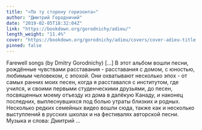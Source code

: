 ```yaml
---
title: "«По ту сторону горизонта»"
author: "Дмитрий Городничий"
date: "2019-02-05T18:32:04Z"
link: "https://bookdown.org/gorodnichy/adieu/"
length_weight: "11.4%"
cover: "https://bookdown.org/gorodnichy/adieu/covers/cover-adieu-title.jpg"
pinned: false
---
```


Farewell songs (by Dmitry Gorodnichy) [...] В этот альбом вошли песни, рождённые чувствами расставания - расставания с домом, с юностью, любимым человеком, с эпохой. Они охватывают несколько эпох - от самых ранних моих песен, когда я расставался с институтом, где учился, и своими первыми студенческими друзьями, до песен, посвященных моему отъезду из дома в далёкую Канаду, и наконец последних, выплеснувшихся под болью утраты близких и родных. Несколько редких семейных видео вошли сюда, также как и несколько выступлений в русских школах и на фестивалях авторской песни. Музыка и слова: Дмитрий ...
